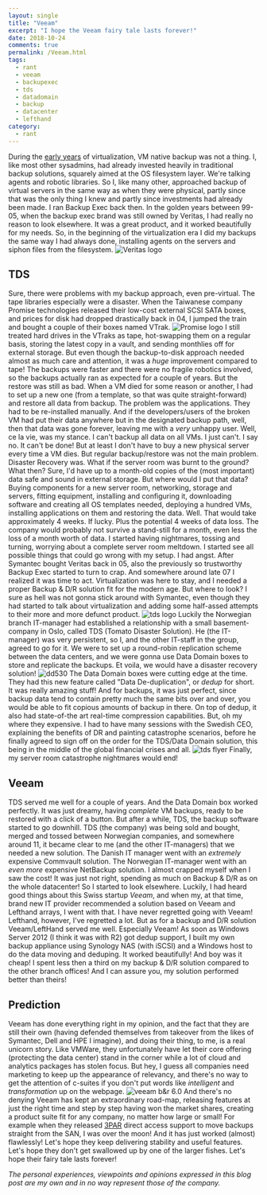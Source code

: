 ```yaml
---
layout: single
title: "Veeam"
excerpt: "I hope the Veeam fairy tale lasts forever!"
date: 2018-10-24
comments: true
permalink: /Veeam.html
tags:
  - rant
  - veeam
  - backupexec
  - tds
  - datadomain 
  - backup
  - datacenter
  - lefthand
category:
  - rant
---
```

During the [early years](/VMWare.html) of virtualization, VM native backup was not a thing. I, like most other sysadmins, had already invested heavily in traditional backup solutions, squarely aimed at the OS filesystem layer. We're talking agents and robotic libraries.
So I, like many other, approached backup of virtual servers in the same way as when they were physical, partly since that was the only thing I knew and partly since investments had already been made.
I ran Backup Exec back then. In the golden years between 99-05, when the backup exec brand was still owned by Veritas, I had really no reason to look elsewhere. It was a great product, and it worked beautifully for my needs. So, in the beginning of the virtualization era I did my backups the same way I had always done, installing agents on the servers and siphon files from the filesystem.
![Veritas logo](/assets/images/veritas-logo.png)

## TDS
Sure, there were problems with my backup approach, even pre-virtual. The tape libraries especially were a disaster. When the Taiwanese company Promise technologies released their low-cost external SCSI SATA boxes, and prices for disk had dropped drastically back in 04, I jumped the train and bought a couple of their boxes named VTrak.
![Promise logo](/assets/images/promise-logo.jpg) 
I still treated hard drives in the VTraks as tape, hot-swapping them on a regular basis, storing the latest copy in a vault, and sending monthlies off for external storage.
But even though the backup-to-disk approach needed almost as much care and attention, it was a *huge* improvement compared to tape! The backups were faster and there were no fragile robotics involved, so the backups actually ran as expected for a couple of years.
But the restore was still as bad. When a VM died for some reason or another, I had to set up a new one (from a template, so that was quite straight-forward) and restore all data from backup. The problem was the applications. They had to be re-installed manually. And if the developers/users of the broken VM had put their data anywhere but in the designated backup path, well, then that data was gone forever, leaving me with a *very* unhappy user. Well, ce la vie, was my stance. I can't backup all data on all VMs. I just can't. I say no. It can't be done! But at least I don't have to buy a new physical server every time a VM dies.
But regular backup/restore was not the main problem. 
Disaster Recovery was. 
What if the server room was burnt to the ground? What then? 
Sure, I'd have up to a month-old copies of the (most important) data safe and sound in external storage. But where would I put that data?
Buying components for a new server room, networking, storage and servers, fitting equipment, installing and configuring it, downloading software and creating all OS templates needed, deploying a hundred VMs, installing applications on them and restoring the data.
Well.
That would take approximately 4 weeks. If lucky.
Plus the potential 4 weeks of data loss.
The company would probably not survive a stand-still for a month, even less the loss of a month worth of data.
I started having nightmares, tossing and turning, worrying about a complete server room meltdown. 
I started see all possible things that could go wrong with my setup. 
I had angst.
After Symantec bought Veritas back in 05, also the previously so trustworthy Backup Exec started to turn to crap. And somewhere around late 07 I realized it was time to act. Virtualization was here to stay, and I needed a proper Backup & D/R solution fit for the modern age. 
But where to look? 
I sure as hell was not gonna stick around with Symantec, even though they had started to talk about virtualization and adding some half-assed attempts to their more and more defunct product.
![tds logo](/assets/images/tds-logo.jpg)
Luckily the Norwegian branch IT-manager had established a relationship with a small basement-company in Oslo, called TDS (Tomato Disaster Solution). He (the IT-manager) was very persistent, so I, and the other IT-staff in the group, agreed to go for it. We were to set up a round-robin replication scheme between the data centers, and we were gonna use Data Domain boxes to store and replicate the backups. Et voila, we would have a disaster recovery solution!
![dd530](/assets/images/dd530.jpg)
The Data Domain boxes were cutting edge at the time. They had this new feature called "Data De-duplication", or *dedup* for short. It was really amazing stuff! And for backups, it was just perfect, since backup data tend to contain pretty much the same bits over and over, you would be able to fit copious amounts of backup in there. On top of dedup, it also had state-of-the art real-time compression capabilities.
But, oh my where they expensive. I had to have many sessions with the Swedish CEO, explaining the benefits of DR and painting catastrophe scenarios, before he finally agreed to sign off on the order for the TDS/Data Domain solution, this being in the middle of the global financial crises and all.
![tds flyer](/assets/images/tds-flyer.png)
Finally, my server room catastrophe nightmares would end!

## Veeam
TDS served me well for a couple of years. And the Data Domain box worked perfectly. It was just dreamy, having *complete* VM backups, ready to be restored with a click of a button.
But after a while, TDS, the backup software started to go downhill. TDS (the company) was being sold and bought, merged and tossed between Norwegian companies, and somewhere around 11, it became clear to me (and the other IT-managers) that we needed a new solution.
The Danish IT manager went with an *extremely* expensive Commvault solution.
The Norwegian IT-manager went with an *even more* expensive NetBackup solution.
I almost crapped myself when I saw the cost! It was just not right, spending as much on Backup & D/R as on the whole datacenter! 
So I started to look elsewhere.
Luckily, I had heard good things about this Swiss startup *Veeam*, and when my, at that time, brand new IT provider recommended a solution based on Veeam and Lefthand arrays, I went with that. 
I have never regretted going with Veeam!
Lefthand, however, I've regretted a lot.
But as for a backup and D/R solution Veeam/LeftHand served me well. Especially Veeam!
As soon as Windows Server 2012 (I think it was with R2) got dedup support, I built my own backup appliance using Synology NAS (with iSCSI) and a Windows host to do the data moving and deduping. It worked beautifully! And boy was it cheap! I spent less then a third on my backup & D/R solution compared to the other branch offices! And I can assure you, my solution performed better than theirs!

## Prediction
Veeam has done everything right in my opinion, and the fact that they are still their own (having defended themselves from takeover from the likes of Symantec, Dell and HPE I imagine), and doing their thing, to me, is a real unicorn story. Like VMWare, they unfortunately have let their core offering (protecting the data center) stand in the corner while a lot of cloud and analytics packages has stolen focus. But hey, I guess all companies need marketing to keep up the appearance of relevancy, and there's no way to get the attention of c-suites if you don't put words like *intelligent* and *transformation* up on the webpage.
![veeam b&r 6.0](/assets/images/veeam-br-6.png)
And there's no denying Veeam has kept an extraordinary road-map, releasing features at just the right time and step by step having won the market shares, creating a product suite fit for any company, no matter how large or small! For example when they released [3PAR](/3par.html) direct access support to move backups straight from the SAN, I was over the moon! And it has just worked (almost) flawlessly!
Let's hope they keep delivering stability and useful features.
Let's hope they don't get swallowed up by one of the larger fishes.
Let's hope their fairy tale lasts forever!




*The personal experiences, viewpoints and opinions expressed in this blog post are my own and in no way represent those of the company.*


